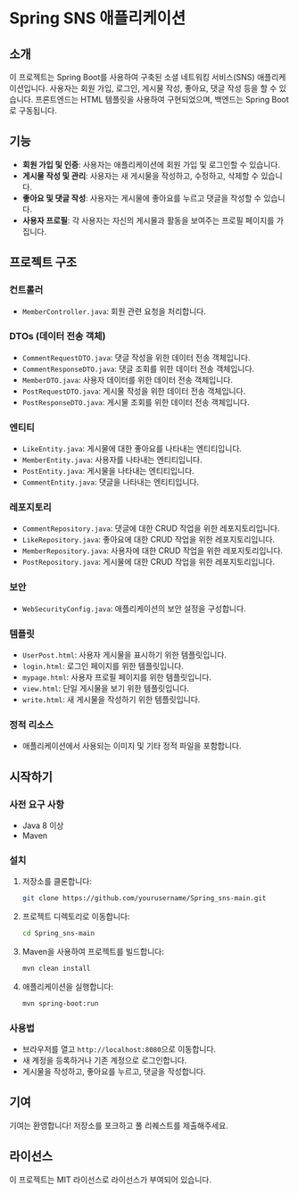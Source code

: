 
# Spring SNS 애플리케이션

## 소개

이 프로젝트는 Spring Boot를 사용하여 구축된 소셜 네트워킹 서비스(SNS) 애플리케이션입니다. 사용자는 회원 가입, 로그인, 게시물 작성, 좋아요, 댓글 작성 등을 할 수 있습니다. 프론트엔드는 HTML 템플릿을 사용하여 구현되었으며, 백엔드는 Spring Boot로 구동됩니다.

## 기능

- **회원 가입 및 인증**: 사용자는 애플리케이션에 회원 가입 및 로그인할 수 있습니다.
- **게시물 작성 및 관리**: 사용자는 새 게시물을 작성하고, 수정하고, 삭제할 수 있습니다.
- **좋아요 및 댓글 작성**: 사용자는 게시물에 좋아요를 누르고 댓글을 작성할 수 있습니다.
- **사용자 프로필**: 각 사용자는 자신의 게시물과 활동을 보여주는 프로필 페이지를 가집니다.

## 프로젝트 구조

### 컨트롤러

- `MemberController.java`: 회원 관련 요청을 처리합니다.

### DTOs (데이터 전송 객체)

- `CommentRequestDTO.java`: 댓글 작성을 위한 데이터 전송 객체입니다.
- `CommentResponseDTO.java`: 댓글 조회를 위한 데이터 전송 객체입니다.
- `MemberDTO.java`: 사용자 데이터를 위한 데이터 전송 객체입니다.
- `PostRequestDTO.java`: 게시물 작성을 위한 데이터 전송 객체입니다.
- `PostResponseDTO.java`: 게시물 조회를 위한 데이터 전송 객체입니다.

### 엔티티

- `LikeEntity.java`: 게시물에 대한 좋아요를 나타내는 엔티티입니다.
- `MemberEntity.java`: 사용자를 나타내는 엔티티입니다.
- `PostEntity.java`: 게시물을 나타내는 엔티티입니다.
- `CommentEntity.java`: 댓글을 나타내는 엔티티입니다.

### 레포지토리

- `CommentRepository.java`: 댓글에 대한 CRUD 작업을 위한 레포지토리입니다.
- `LikeRepository.java`: 좋아요에 대한 CRUD 작업을 위한 레포지토리입니다.
- `MemberRepository.java`: 사용자에 대한 CRUD 작업을 위한 레포지토리입니다.
- `PostRepository.java`: 게시물에 대한 CRUD 작업을 위한 레포지토리입니다.

### 보안

- `WebSecurityConfig.java`: 애플리케이션의 보안 설정을 구성합니다.

### 템플릿

- `UserPost.html`: 사용자 게시물을 표시하기 위한 템플릿입니다.
- `login.html`: 로그인 페이지를 위한 템플릿입니다.
- `mypage.html`: 사용자 프로필 페이지를 위한 템플릿입니다.
- `view.html`: 단일 게시물을 보기 위한 템플릿입니다.
- `write.html`: 새 게시물을 작성하기 위한 템플릿입니다.

### 정적 리소스

- 애플리케이션에서 사용되는 이미지 및 기타 정적 파일을 포함합니다.

## 시작하기

### 사전 요구 사항

- Java 8 이상
- Maven

### 설치

1. 저장소를 클론합니다:
    ```sh
    git clone https://github.com/yourusername/Spring_sns-main.git
    ```
2. 프로젝트 디렉토리로 이동합니다:
    ```sh
    cd Spring_sns-main
    ```
3. Maven을 사용하여 프로젝트를 빌드합니다:
    ```sh
    mvn clean install
    ```
4. 애플리케이션을 실행합니다:
    ```sh
    mvn spring-boot:run
    ```

### 사용법

- 브라우저를 열고 `http://localhost:8080`으로 이동합니다.
- 새 계정을 등록하거나 기존 계정으로 로그인합니다.
- 게시물을 작성하고, 좋아요를 누르고, 댓글을 작성합니다.

## 기여

기여는 환영합니다! 저장소를 포크하고 풀 리퀘스트를 제출해주세요.

## 라이선스

이 프로젝트는 MIT 라이선스로 라이선스가 부여되어 있습니다.
